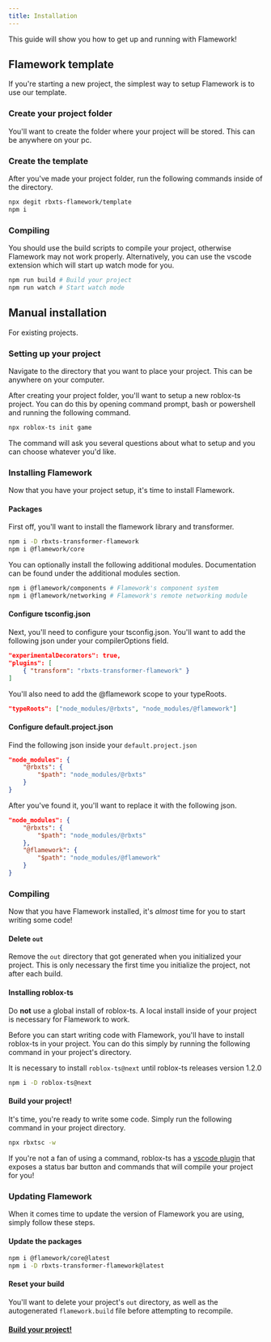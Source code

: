 ```yaml
---
title: Installation
---
```


This guide will show you how to get up and running with Flamework!

## Flamework template
If you're starting a new project, the simplest way to setup Flamework is to use our template.

### Create your project folder
You'll want to create the folder where your project will be stored. This can be anywhere on your pc.

### Create the template
After you've made your project folder, run the following commands inside of the directory.

```bash
npx degit rbxts-flamework/template
npm i
```

### Compiling
You should use the build scripts to compile your project, otherwise Flamework may not work properly.
Alternatively, you can use the vscode extension which will start up watch mode for you.

```bash
npm run build # Build your project
npm run watch # Start watch mode
```

## Manual installation
For existing projects.

### Setting up your project
Navigate to the directory that you want to place your project. This can be anywhere on your computer.

After creating your project folder, you'll want to setup a new roblox-ts project. You can do this by opening command prompt, bash or powershell
and running the following command.
```bash
npx roblox-ts init game
```

The command will ask you several questions about what to setup and you can choose whatever you'd like.

### Installing Flamework
Now that you have your project setup, it's time to install Flamework.

#### Packages

First off, you'll want to install the flamework library and transformer.
```bash
npm i -D rbxts-transformer-flamework
npm i @flamework/core
```

You can optionally install the following additional modules. Documentation can be found under the additional modules section.
```bash
npm i @flamework/components # Flamework's component system
npm i @flamework/networking # Flamework's remote networking module
```

#### Configure tsconfig.json

Next, you'll need to configure your tsconfig.json.
You'll want to add the following json under your compilerOptions field.
```json
"experimentalDecorators": true,
"plugins": [
	{ "transform": "rbxts-transformer-flamework" }
]
```

You'll also need to add the @flamework scope to your typeRoots.

```json
"typeRoots": ["node_modules/@rbxts", "node_modules/@flamework"]
```

#### Configure default.project.json

Find the following json inside your `default.project.json`
```json
"node_modules": {
	"@rbxts": {
		"$path": "node_modules/@rbxts"
	}
}
```

After you've found it, you'll want to replace it with the following json.
```json
"node_modules": {
	"@rbxts": {
		"$path": "node_modules/@rbxts"
	},
	"@flamework": {
		"$path": "node_modules/@flamework"
	}
}
```

### Compiling

Now that you have Flamework installed, it's *almost* time for you to start writing some code!

#### Delete `out`
Remove the `out` directory that got generated when you initialized your project.
This is only necessary the first time you initialize the project, not after each build.

#### Installing roblox-ts
Do **not** use a global install of roblox-ts. A local install inside of your project is necessary for Flamework to work.

Before you can start writing code with Flamework, you'll have to install roblox-ts in your project.
You can do this simply by running the following command in your project's directory.

It is necessary to install `roblox-ts@next` until roblox-ts releases version 1.2.0
```bash
npm i -D roblox-ts@next
```

#### Build your project!
It's time, you're ready to write some code. Simply run the following command in your project directory.
```bash
npx rbxtsc -w
```

If you're not a fan of using a command, roblox-ts has a [vscode plugin](https://marketplace.visualstudio.com/items?itemName=Roblox-TS.vscode-roblox-ts) that exposes a status bar button and commands that will compile your project for you!

### Updating Flamework
When it comes time to update the version of Flamework you are using, simply follow these steps.

#### Update the packages
```bash
npm i @flamework/core@latest
npm i -D rbxts-transformer-flamework@latest
```

#### Reset your build
You'll want to delete your project's `out` directory, as well as the autogenerated `flamework.build` file before attempting to recompile.


#### [Build your project!](#build-your-project)
